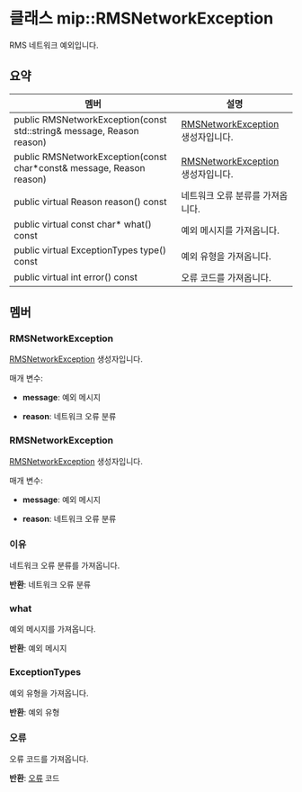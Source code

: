 # <a name="class-miprmsnetworkexception"></a>클래스 mip::RMSNetworkException 
RMS 네트워크 예외입니다.
  
## <a name="summary"></a>요약
 멤버                        | 설명                                
--------------------------------|---------------------------------------------
 public RMSNetworkException(const std::string& message, Reason reason)  |  [RMSNetworkException](class_mip_rmsnetworkexception.md) 생성자입니다.
 public RMSNetworkException(const char*const& message, Reason reason)  |  [RMSNetworkException](class_mip_rmsnetworkexception.md) 생성자입니다.
 public virtual Reason reason() const  |  네트워크 오류 분류를 가져옵니다.
 public virtual const char* what() const  |  예외 메시지를 가져옵니다.
 public virtual ExceptionTypes type() const  |  예외 유형을 가져옵니다.
 public virtual int error() const  |  오류 코드를 가져옵니다.
  
## <a name="members"></a>멤버
  
### <a name="rmsnetworkexception"></a>RMSNetworkException
[RMSNetworkException](class_mip_rmsnetworkexception.md) 생성자입니다.

매개 변수:  
* **message**: 예외 메시지 


* **reason**: 네트워크 오류 분류


  
### <a name="rmsnetworkexception"></a>RMSNetworkException
[RMSNetworkException](class_mip_rmsnetworkexception.md) 생성자입니다.

매개 변수:  
* **message**: 예외 메시지 


* **reason**: 네트워크 오류 분류


  
### <a name="reason"></a>이유
네트워크 오류 분류를 가져옵니다.

  
**반환**: 네트워크 오류 분류
  
### <a name="what"></a>what
예외 메시지를 가져옵니다.

  
**반환**: 예외 메시지
  
### <a name="exceptiontypes"></a>ExceptionTypes
예외 유형을 가져옵니다.

  
**반환**: 예외 유형
  
### <a name="error"></a>오류
오류 코드를 가져옵니다.

  
**반환**: [오류](class_mip_error.md) 코드